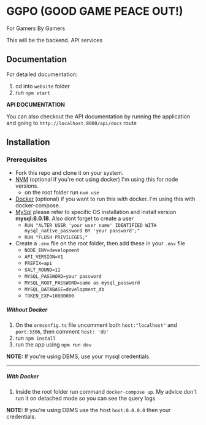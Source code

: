 # GGPO (GOOD GAME PEACE OUT!)

For Gamers By Gamers

This will be the backend. API services

## Documentation

For detailed documentation:
1. cd into `website` folder
2. run `npm start`

**API DOCUMENTATION**

You can also checkout the API documentation by running the application and going to `http://localhost:8000/api/docs` route

## Installation

### Prerequisites
  - Fork this repo and clone it on your system.
  - [NVM](https://github.com/nvm-sh/nvm) (optional if you're not using docker) I'm using this for node versions.
    - on the root folder run `nvm use`
  - [Docker](https://www.docker.com/get-started) (optional) if you want to run this with docker. I'm using this with docker-compose.
  - [MySql](https://www.mysql.com/) please refer to specific OS installation and install version **mysql:8.0.18**. Also dont forget to create a user 
    - `RUN "ALTER USER 'your user name' IDENTIFIED WITH mysql_native_password BY 'your password';"` 
    - `RUN "FLUSH PRIVILEGES;"`
  - Create a `.env` file on the root folder, then add these in your `.env` file
     - `NODE_ENV=development`
     - `API_VERSION=V1`
     - `PREFIX=api`
     - `SALT_ROUND=11`
     - `MYSQL_PASSWORD=your password`
     - `MYSQL_ROOT_PASSWORD=same as mysql_password`
     - `MYSQL_DATABASE=development_db`
     - `TOKEN_EXP=10800000 `

##### Without Docker

1. On the `ormconfig.ts` file uncomment both `host:"localhost"` and `port:3306`, then comment `host: 'db'`
2. run `npm install`
3. run the app using `npm run dev`

**NOTE:** If you're using DBMS, use your mysql credentials

--- 

##### With Docker

1. Inside the root folder run command `docker-compose up`. My advice don't run it on detached mode so you can see the query logs

**NOTE:** If you're using DBMS use the host `host:0.0.0.0` then your credentials.
